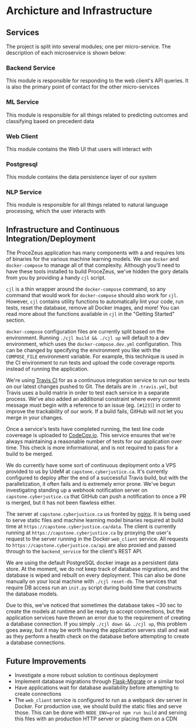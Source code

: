# Archicture and Infrastructure

## Services

The project is split into several modules; one per micro-service. The description of each microservice is shown below:

### Backend Service

This module is responsible for responding to the web client's API queries. It is also the primary point of contact for the other micro-services

### ML Service

This module is responsible for all things related to predicting outcomes and classifying based on precedent data

### Web Client

This module contains the Web UI that users will interact with

### Postgresql

This module contains the data persistence layer of our system

### NLP Service

This module is responsible for all things related to natural language processing, which the user interacts with

## Infrastructure and Continuous Integration/Deployment

The ProceZeus application has many components with a and requires lots of binaries for the various machine learning models. We use `docker` and `docker-compose` to manage all of that complexity. Although you'll need to have these tools installed to build ProceZeus, we've hidden the gory details from you by providing a handy `cjl` script.

`cjl` is a thin wrapper around the `docker-compose` command, so any command that would work for `docker-compose` should also work for `cjl`. However, `cjl` contains utility functions to automatically lint your code, run tests, reset the database, remove all Docker images, and more! You can read more about the functions available in `cjl` in the "Getting Started" section.

`docker-compose` configuration files are currently split based on the environment. Running `./cjl build && ./cjl up` will default to a dev environment, which uses the `docker-compose.dev.yml` configuration. This can be changed by specifying the environment you like with the `COMPOSE_FILE` environment variable. For example, this technique is used in the CI environment to run tests and upload the code coverage reports instead of running the application.

We're using [Travis CI](https://travis-ci.org/Cyberjusticelab/JusticeAI/branches) for as a continuous integration service to run our tests on our latest changes pushed to Git. The details are in `.travis.yml`, but Travis uses a build matrix in order to test each service in a separate process. We've also added an additional constraint where every commit message must begin with a reference to an issue (eg. `[#123]`) in order to improve the trackability of our work. If a build fails, GitHub will not let you merge in your changes.

Once a service's tests have completed running, the test line code covereage is uploaded to [CodeCov.io](https://codecov.io/gh/Cyberjusticelab/JusticeAI). This service ensures that we're always maintaining a reasonable number of tests for our application over time. This check is more informational, and is not required to pass for a build to be merged.

We do currently have some sort of continuous deployment onto a VPS provided to us by UdeM at `capstone.cyberjustice.ca`. It's currently configured to deploy after the end of a successful Travis build, but with the parallelization, it often fails and is extremely error prone. We've begun investigating standing up a webhook notification server on `capstone.cyberjustice.ca` that GitHub can push a notification to once a PR is merged, but it has not been flawless either.

The server at `capstone.cyberjustice.ca` us fronted by [nginx](https://www.nginx.com/). It is being used to serve static files and machine learning model binaries required at build time at `https://capstone.cyberjustice.ca/data`. The client is currently running at `https://capstone.cyberjustice.ca` by proxying the user's request to the server running in the Docker `web_client` service. All requests to `https://capstone.cyberjustice.ca/api` are also proxied and passed through to the `backend_service` for the client's REST API.

We are using the default PostgreSQL docker image as a persistent data store. At the moment, we do not keep track of database migrations, and the database is wiped and rebuilt on every deployment. This can also be done manually on your local machine with `./cjl reset-db`. The services that require DB access run an `init.py` script during build time that constructs the database models.

Due to this, we've noticed that sometimes the database takes ~30 sec to create the models at runtime and be ready to accept connections, but the application services have thrown an error due to the requirement of creating a database connection. If you simply `./cjl down && ./cjl up`, this problem goes away, but it may be worth having the application servers stall and wait as they perform a health check on the database before attempting to create a database connections.

## Future Improvements

- Investigate a more robust solution to continous deployment
- Implement database migrations through [Flask-Migrate](https://flask-migrate.readthedocs.io/en/latest/) or a similar tool
- Have applications wait for database availability before attempting to create connections
- The `web_client` service is configured to run as a webpack dev server in Docker. For production use, we should build the static files and serve those. This can be done with `NODE_ENV=prod npm run build` and serving this files with an production HTTP server or placing them on a CDN

